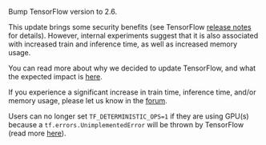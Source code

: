 Bump TensorFlow version to 2.6.

This update brings some security benefits (see TensorFlow 
[release notes](https://github.com/tensorflow/tensorflow/releases/tag/v2.6.0)
for details). However, internal experiments suggest that it is also associated with
increased train and inference time, as well as increased memory usage.

You can read more about why we decided to update TensorFlow, and what the expected 
impact is [here](https://rasa.com/blog/let-s-talk-about-tensorflow-2-6/).

If you experience a significant increase in train time, inference time, and/or memory 
usage, please let us know in the [forum](https://forum.rasa.com/t/feedback-upgrading-to-tensorflow-2-6/48331).

Users can no longer set `TF_DETERMINISTIC_OPS=1` if they are using GPU(s) because a 
`tf.errors.UnimplementedError` will be thrown by TensorFlow (read more
[here](https://github.com/tensorflow/tensorflow/releases/tag/v2.6.0)).